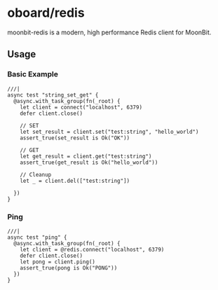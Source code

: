 # oboard/redis
moonbit-redis is a modern, high performance Redis client for MoonBit.

## Usage
### Basic Example
```moonbit
///|
async test "string_set_get" {
  @async.with_task_group(fn(_root) {
    let client = connect("localhost", 6379)
    defer client.close()

    // SET
    let set_result = client.set("test:string", "hello_world")
    assert_true(set_result is Ok("OK"))

    // GET
    let get_result = client.get("test:string")
    assert_true(get_result is Ok("hello_world"))

    // Cleanup
    let _ = client.del(["test:string"])

  })
}
```

### Ping
```moonbit
///|
async test "ping" {
  @async.with_task_group(fn(_root) {
    let client = @redis.connect("localhost", 6379)
    defer client.close()
    let pong = client.ping()
    assert_true(pong is Ok("PONG"))
  })
}
```